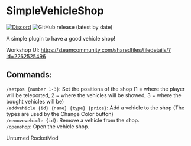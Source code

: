 # SimpleVehicleShop
[![Discord](https://img.shields.io/discord/726339892933558442?label=Discord%20Chat&logo=discord&style=flat-square)](https://discord.com/invite/wMrPygv) ![GitHub release (latest by date)](https://img.shields.io/github/downloads/senior-s/SimpleVehicleShop/latest/total?label=Downloads&logo=github&style=flat-square)<br>

A simple plugin to have a good vehicle shop!

Workshop UI: https://steamcommunity.com/sharedfiles/filedetails/?id=2262525496

## Commands: <br>
`/setpos {number 1-3}`: Set the positions of the shop (1 = where the player will be teleported, 2 = where the vehicles will be showed, 3 = where the bought vehicles will be) <br>
`/addvehicle {id} {name} {type} {price}`: Add a vehicle to the shop (The types are used by the Change Color button) <br>
`/removevehicle {id}`: Remove a vehicle from the shop. <br>
`/openshop`: Open the vehicle shop. <br>

Unturned RocketMod
